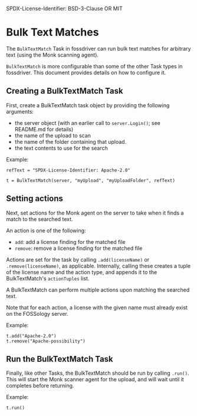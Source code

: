 SPDX-License-Identifier: BSD-3-Clause OR MIT

# Bulk Text Matches

The `BulkTextMatch` Task in fossdriver can run bulk text matches for arbitrary
text (using the Monk scanning agent).

`BulkTextMatch` is more configurable than some of the other Task types in
fossdriver. This document provides details on how to configure it.

## Creating a BulkTextMatch Task

First, create a BulkTextMatch task object by providing the following arguments:

- the server object (with an earlier call to `server.Login()`; see README.md for details)
- the name of the upload to scan
- the name of the folder containing that upload.
- the text contents to use for the search

Example:

```
refText = "SPDX-License-Identifier: Apache-2.0"

t = BulkTextMatch(server, "myUpload", "myUploadFolder", refText)
```

## Setting actions

Next, set actions for the Monk agent on the server to take when it finds a match
to the searched text.

An action is one of the following:

- `add`: add a license finding for the matched file
- `remove`: remove a license finding for the matched file

Actions are set for the task by calling `.add(licenseName)` or
`.remove(licenseName)`, as applicable. Internally, calling these creates a tuple
of the license name and the action type, and appends it to the BulkTextMatch's
`actionTuples` list.

A BulkTextMatch can perform multiple actions upon matching the searched text.

Note that for each action, a license with the given name must already exist on
the FOSSology server.

Example:

```
t.add("Apache-2.0")
t.remove("Apache-possibility")
```

## Run the BulkTextMatch Task

Finally, like other Tasks, the BulkTextMatch should be run by calling `.run()`.
This will start the Monk scanner agent for the upload, and will wait until it
completes before returning.

Example:

```
t.run()
```
